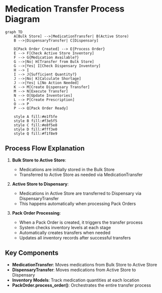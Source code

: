 # Medication Transfer Process Diagram

```mermaid
graph TD
    A[Bulk Store] -->|MedicationTransfer| B(Active Store)
    B -->|DispensaryTransfer| C[Dispensary]
    
    D[Pack Order Created] --> E{Process Order}
    E --> F[Check Active Store Inventory]
    F --> G{Medication Available?}
    G -->|No| H[Transfer from Bulk Store]
    G -->|Yes| I[Check Dispensary Inventory]
    H --> I
    I --> J{Sufficient Quantity?}
    J -->|No| K[Calculate Shortage]
    J -->|Yes| L[No Action Needed]
    K --> M[Create Dispensary Transfer]
    M --> N[Execute Transfer]
    N --> O[Update Inventories]
    L --> P[Create Prescription]
    O --> P
    P --> Q[Pack Order Ready]
    
    style A fill:#e1f5fe
    style B fill:#f3e5f5
    style C fill:#e8f5e8
    style D fill:#fff3e0
    style Q fill:#f1f8e9
```

## Process Flow Explanation

1. **Bulk Store to Active Store**:
   - Medications are initially stored in the Bulk Store
   - Transferred to Active Store as needed via MedicationTransfer

2. **Active Store to Dispensary**:
   - Medications in Active Store are transferred to Dispensary via DispensaryTransfer
   - This happens automatically when processing Pack Orders

3. **Pack Order Processing**:
   - When a Pack Order is created, it triggers the transfer process
   - System checks inventory levels at each stage
   - Automatically creates transfers when needed
   - Updates all inventory records after successful transfers

## Key Components

- **MedicationTransfer**: Moves medications from Bulk Store to Active Store
- **DispensaryTransfer**: Moves medications from Active Store to Dispensary
- **Inventory Models**: Track medication quantities at each location
- **PackOrder.process_order()**: Orchestrates the entire transfer process
